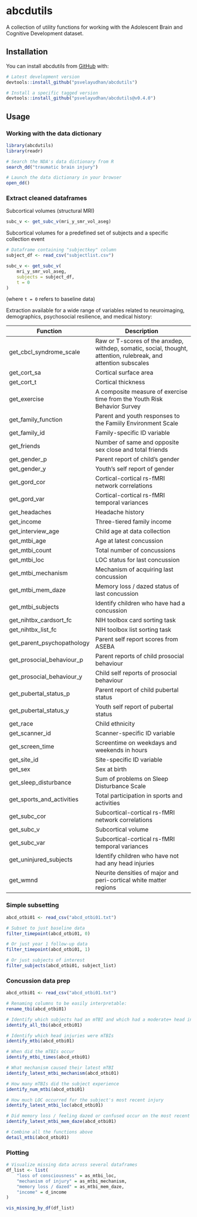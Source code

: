
<!-- README.md is generated from README.Rmd. Please edit that file -->

# abcdutils

<!-- badges: start -->
<!-- badges: end -->

A collection of utility functions for working with the Adolescent Brain
and Cognitive Development dataset.

## Installation

You can install abcdutils from [GitHub](https://github.com/) with:

``` r
# Latest development version
devtools::install_github("psvelayudhan/abcdutils")

# Install a specific tagged version
devtools::install_github("psvelayudhan/abcdutils@v0.4.0")
```

## Usage

### Working with the data dictionary

``` r
library(abcdutils)
library(readr)

# Search the NDA's data dictionary from R
search_dd("traumatic brain injury")

# Launch the data dictionary in your browser
open_dd()
```

### Extract cleaned dataframes

Subcortical volumes (structural MRI)

``` r
subc_v <- get_subc_v(mri_y_smr_vol_aseg)
```

Subcortical volumes for a predefined set of subjects and a specific
collection event

``` r
# Dataframe containing "subjectkey" column
subject_df <- read_csv("subjectlist.csv")

subc_v <- get_subc_v(
    mri_y_smr_vol_aseg,
    subjects = subject_df,
    t = 0
)
```

(where `t = 0` refers to baseline data)

Extraction available for a wide range of variables related to
neuroimaging, demographics, psychosocial resilience, and medical
history:

| Function                   | Description                                                                                                     |
|----------------------------|-----------------------------------------------------------------------------------------------------------------|
| get_cbcl_syndrome_scale    | Raw or T-scores of the anxdep, withdep, somatic, social, thought, attention, rulebreak, and attention subscales |
| get_cort_sa                | Cortical surface area                                                                                           |
| get_cort_t                 | Cortical thickness                                                                                              |
| get_exercise               | A composite measure of exercise time from the Youth Risk Behavior Survey                                        |
| get_family_function        | Parent and youth responses to the Famiily Environment Scale                                                     |
| get_family_id              | Family-specific ID variable                                                                                     |
| get_friends                | Number of same and opposite sex close and total friends                                                         |
| get_gender_p               | Parent report of child’s gender                                                                                 |
| get_gender_y               | Youth’s self report of gender                                                                                   |
| get_gord_cor               | Cortical-cortical rs-fMRI network correlations                                                                  |
| get_gord_var               | Cortical-cortical rs-fMRI temporal variances                                                                    |
| get_headaches              | Headache history                                                                                                |
| get_income                 | Three-tiered family income                                                                                      |
| get_interview_age          | Child age at data collection                                                                                    |
| get_mtbi_age               | Age at latest concussion                                                                                        |
| get_mtbi_count             | Total number of concussions                                                                                     |
| get_mtbi_loc               | LOC status for last concussion                                                                                  |
| get_mtbi_mechanism         | Mechanism of acquiring last concussion                                                                          |
| get_mtbi_mem_daze          | Memory loss / dazed status of last concussion                                                                   |
| get_mtbi_subjects          | Identify children who have had a concussion                                                                     |
| get_nihtbx_cardsort_fc     | NIH toolbox card sorting task                                                                                   |
| get_nihtbx_list_fc         | NIH toolbox list sorting task                                                                                   |
| get_parent_psychopathology | Parent self report scores from ASEBA                                                                            |
| get_prosocial_behaviour_p  | Parent reports of child prosocial behaviour                                                                     |
| get_prosocial_behaviour_y  | Child self reports of prosocial behaviour                                                                       |
| get_pubertal_status_p      | Parent report of child pubertal status                                                                          |
| get_pubertal_status_y      | Youth self report of pubertal status                                                                            |
| get_race                   | Child ethnicity                                                                                                 |
| get_scanner_id             | Scanner-specific ID variable                                                                                    |
| get_screen_time            | Screentime on weekdays and weekends in hours                                                                    |
| get_site_id                | Site-specific ID variable                                                                                       |
| get_sex                    | Sex at birth                                                                                                    |
| get_sleep_disturbance      | Sum of problems on Sleep Disturbance Scale                                                                      |
| get_sports_and_activities  | Total participation in sports and activities                                                                    |
| get_subc_cor               | Subcortical-cortical rs-fMRI network correlations                                                               |
| get_subc_v                 | Subcortical volume                                                                                              |
| get_subc_var               | Subcortical-cortical rs-fMRI temporal variances                                                                 |
| get_uninjured_subjects     | Identify children who have not had any head injuries                                                            |
| get_wmnd                   | Neurite densities of major and peri-cortical white matter regions                                               |

### Simple subsetting

``` r
abcd_otbi01 <- read_csv("abcd_otbi01.txt")

# Subset to just baseline data
filter_timepoint(abcd_otbi01, 0)

# Or just year 1 follow-up data
filter_timepoint(abcd_otbi01, 1)

# Or just subjects of interest
filter_subjects(abcd_otbi01, subject_list)
```

### Concussion data prep

``` r
abcd_otbi01 <- read_csv("abcd_otbi01.txt")

# Renaming columns to be easily interpretable:
rename_tbi(abcd_otbi01)

# Identify which subjects had an mTBI and which had a moderate+ head injury:
identify_all_tbi(abcd_otbi01)

# Identify which head injuries were mTBIs
identify_mtbi(abcd_otbi01)

# When did the mTBIs occur
identify_mtbi_times(abcd_otbi01)

# What mechanism caused their latest mTBI
identify_latest_mtbi_mechanism(abcd_otbi01)

# How many mTBIs did the subject experience
identify_num_mtbi(abcd_otbi01)

# How much LOC occurred for the subject's most recent injury
identify_latest_mtbi_loc(abcd_otbi01)

# Did memory loss / feeling dazed or confused occur on the most recent injury
identify_latest_mtbi_mem_daze(abcd_otbi01)

# Combine all the functions above
detail_mtbi(abcd_otbi01)
```

### Plotting

``` r
# Visualize missing data across several dataframes
df_list <- list(
    "loss of consciousness" = as_mtbi_loc,
    "mechanism of injury" = as_mtbi_mechanism,
    "memory loss / dazed" = as_mtbi_mem_daze,
    "income" = d_income
)

vis_missing_by_df(df_list)
```
